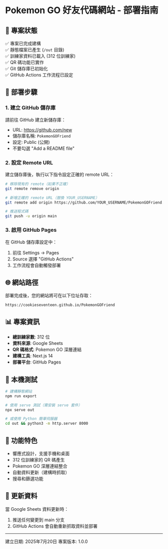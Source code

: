 # Pokemon GO 好友代碼網站 - 部署指南

## 📁 專案狀態
✅ 專案已完成建構  
✅ 靜態檔案已產生 (`/out` 目錄)  
✅ 訓練家資料已載入 (312 位訓練家)  
✅ QR 碼功能已實作  
✅ Git 儲存庫已初始化  
✅ GitHub Actions 工作流程已設定  

## 🚀 部署步驟

### 1. 建立 GitHub 儲存庫
請前往 GitHub 建立新儲存庫：
- URL: https://github.com/new
- 儲存庫名稱: `PokemonGOFriend`
- 設定: Public (公開)
- 不要勾選 "Add a README file"

### 2. 設定 Remote URL
建立儲存庫後，執行以下指令設定正確的 remote URL：
```bash
# 移除現有的 remote（如果不正確）
git remote remove origin

# 新增正確的 remote URL（替換 YOUR_USERNAME）
git remote add origin https://github.com/YOUR_USERNAME/PokemonGOFriend.git

# 推送程式碼
git push -u origin main
```

### 3. 啟用 GitHub Pages
在 GitHub 儲存庫設定中：
1. 前往 Settings → Pages
2. Source 選擇 "GitHub Actions"
3. 工作流程會自動觸發部署

## 🌐 網站路徑
部署完成後，您的網站將可在以下位址存取：
```
https://cookieseventeen.github.io/PokemonGOFriend
```

## 📊 專案資訊
- **總訓練家數**: 312 位
- **資料來源**: Google Sheets
- **QR 碼格式**: Pokemon GO 深層連結
- **建構工具**: Next.js 14
- **部署平台**: GitHub Pages

## 🔧 本機測試
```bash
# 建構靜態網站
npm run export

# 使用 serve 測試（需安裝 serve 套件）
npx serve out

# 或使用 Python 簡單伺服器
cd out && python3 -m http.server 8000
```

## 📱 功能特色
- 響應式設計，支援手機和桌面
- 312 位訓練家的 QR 碼產生
- Pokemon GO 深層連結整合
- 自動資料更新（建構時抓取）
- 搜尋和篩選功能

## 🔄 更新資料
當 Google Sheets 資料更新時：
1. 推送任何變更到 main 分支
2. GitHub Actions 會自動重新抓取資料並部署

---
建立日期: 2025年7月20日
專案版本: 1.0.0
